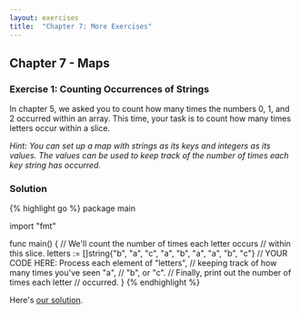 ```yaml
---
layout: exercises
title:  "Chapter 7: More Exercises"
---
```


## Chapter 7 - Maps

### Exercise 1: Counting Occurrences of Strings

In chapter 5, we asked you to count how many times the numbers 0, 1, and 2 occurred within an array. This time, your task is to count how many times letters occur within a slice.

*Hint: You can set up a map with strings as its keys and integers as its values. The values can be used to keep track of the number of times each key string has occurred.*

### Solution

{% highlight go %}
package main

import "fmt"

func main() {
	// We'll count the number of times each letter occurs
	// within this slice.
	letters := []string{"b", "a", "c", "a", "b", "a",
		"a", "b", "c"}
	// YOUR CODE HERE: Process each element of "letters",
	// keeping track of how many times you've seen "a",
	// "b", or "c".
	// Finally, print out the number of times each letter
	// occurred.
}
{% endhighlight %}

Here's [our solution](/solutions/ch07_01.html).
